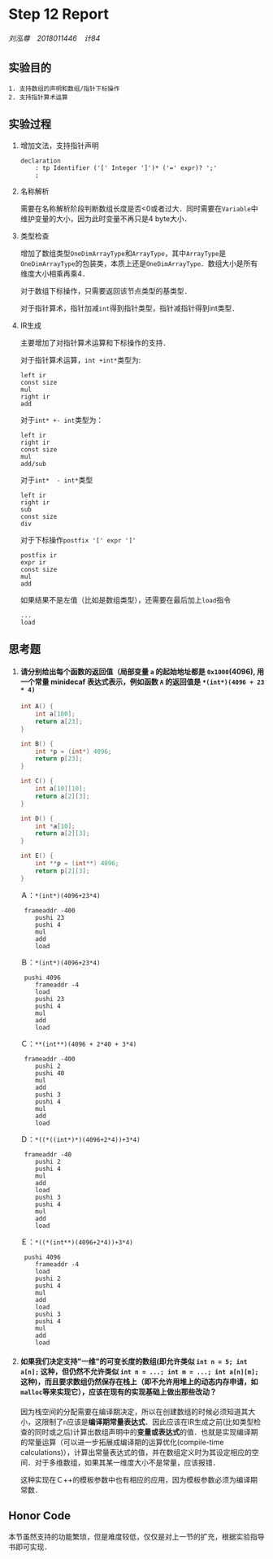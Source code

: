 # Step 12 Report

###### 刘泓尊　2018011446　计84

## 实验目的

	1. 支持数组的声明和数组/指针下标操作
 	2. 支持指针算术运算

## 实验过程

  1. 增加文法，支持指针声明

     ```
     declaration
         : tp Identifier ('[' Integer ']')* ('=' expr)? ';'
         ;
     ```

  2. 名称解析

     需要在名称解析阶段判断数组长度是否<0或者过大．同时需要在`Variable`中维护变量的大小，因为此时变量不再只是4 byte大小．

  3. 类型检查

     增加了数组类型`OneDimArrayType`和`ArrayType`，其中`ArrayType`是`OneDimArrayType`的包装类，本质上还是`OneDimArrayType`．数组大小是所有维度大小相乘再乘4．

     对于数组下标操作，只需要返回该节点类型的基类型．

     对于指针算术，指针加减`int`得到指针类型，指针减指针得到int类型．

  4. IR生成

     主要增加了对指针算术运算和下标操作的支持．

     对于指针算术运算，`int +int*`类型为:

     ```
     left ir
     const size
     mul
     right ir
     add
     ```

     对于`int* +- int`类型为：

     ```
     left ir
     right ir
     const size
     mul
     add/sub
     ```

     对于`int*  - int*`类型

     ```
     left ir
     right ir
     sub
     const size
     div
     ```

     对于下标操作`postfix '[' expr ']'` 

     ```
     postfix ir
     expr ir
     const size
     mul
     add
     ```

     如果结果不是左值（比如是数组类型），还需要在最后加上`load`指令

     ```
     ...
     load
     ```

## 思考题

1. #### 请分别给出每个函数的返回值（局部变量 `a` 的起始地址都是 `0x1000`(4096), 用一个常量 minidecaf 表达式表示，例如函数 `A` 的返回值是 `*(int*)(4096 + 23 * 4)`

   ```c
   int A() {
       int a[100];
       return a[23];
   }
   
   int B() {
       int *p = (int*) 4096;
       return p[23];
   }
   
   int C() {
       int a[10][10];
       return a[2][3];
   }
   
   int D() {
       int *a[10];
       return a[2][3];
   }
   
   int E() {
       int **p = (int**) 4096;
       return p[2][3];
   }
   ```

   Ａ：`*(int*)(4096+23*4)`

   ```
   	frameaddr -400
       pushi 23
       pushi 4
       mul
       add
       load
   ```

   Ｂ：`*(int*)(4096+23*4)`

   ```
   	pushi 4096
       frameaddr -4
       load
       pushi 23
       pushi 4
       mul
       add
       load
   ```

   Ｃ：`**(int**)(4096 + 2*40 + 3*4)`

   ```
   	frameaddr -400
       pushi 2
       pushi 40
       mul
       add
       pushi 3
       pushi 4
       mul
       add
       load
   ```

   Ｄ：`*((*((int*)*)(4096+2*4))+3*4)`

   ```
   	frameaddr -40
       pushi 2
       pushi 4
       mul
       add
       load
       pushi 3
       pushi 4
       mul
       add
       load
   ```

   Ｅ：`*((*(int**)(4096+2*4))+3*4)`

   ```
   	pushi 4096
       frameaddr -4
       load
       pushi 2
       pushi 4
       mul
       add
       load
       pushi 3
       pushi 4
       mul
       add
       load
   ```

2. #### 如果我们决定支持"一维"的可变长度的数组(即允许类似 `int n = 5; int a[n];` 这种，但仍然不允许类似 `int n = ...; int m = ...; int a[n][m];` 这种)，而且要求数组仍然保存在栈上（即不允许用堆上的动态内存申请，如`malloc`等来实现它），应该在现有的实现基础上做出那些改动？

   因为栈空间的分配需要在编译期决定，所以在创建数组的时候必须知道其大小，这限制了`n`应该是**编译期常量表达式**．因此应该在IR生成之前(比如类型检查的同时或之后)计算出数组声明中的**变量或表达式**的值．也就是实现编译期的常量运算（可以进一步拓展成编译期的运算优化(compile-time calculations)），计算出常量表达式的值，并在数组定义时为其设定相应的空间．对于多维数组，如果其某一维度大小不是常量，应该报错．

   这种实现在Ｃ++的模板参数中也有相应的应用，因为模板参数必须为编译期常数．

## Honor Code

​	本节虽然支持的功能繁琐，但是难度较低，仅仅是对上一节的扩充，根据实验指导书即可实现．

